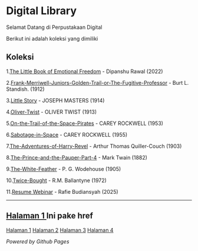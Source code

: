 # Digital Library

Selamat Datang di Perpustakaan Digital

Berikut ini adalah koleksi yang dimiliki
## Koleksi

1.[The Little Book of Emotional Freedom](ebook/The-Little-Book-of-Emotional-Freedom.pdf) - Dipanshu Rawal (2022)

2.[Frank-Merriwell-Juniors-Golden-Trail-or-The-Fugitive-Professor](ebook/Frank-Merriwell-Juniors-Golden-Trail-or-The-Fugitive-Professor.pdf) - Burt L. Standish. (1912)

3.[Little Story](ebook/LittleStory.pdf) - JOSEPH MASTERS (1914)

4.[Oliver-Twist](ebook/Oliver-Twist.pdf) - OLIVER TWIST (1913)

5.[On-the-Trail-of-the-Space-Pirates](ebook/On-the-Trail-of-the-Space-Pirates.pdf) - CAREY ROCKWELL (1953)

6.[Sabotage-in-Space](ebook/Sabotage-in-Space.pdf) - CAREY ROCKWELL (1955)

7.[The-Adventures-of-Harry-Revel](ebook/The-Adventures-of-Harry-Revel.pdf) - Arthur Thomas Quiller-Couch (1903)

8.[The-Prince-and-the-Pauper-Part-4](ebook/The-Prince-and-the-Pauper-Part-4.pdf) - Mark Twain (1882)

9.[The-White-Feather](ebook/The-White-Feather.pdf) - P. G. Wodehouse (1905)

10.[Twice-Bought](ebook/Twice-Bought.pdf) - R.M. Ballantyne (1972)

11.[Resume Webinar](ebook/ResumeWebinar.pdf) - Rafie Budiansyah (2025)

---
<a href="webti/halaman1.html"> Halaman 1 <a> Ini pake href
---

[Halaman 1](webti/halaman1.html)
[Halaman 2](webti/halaman2.html)
[Halaman 3](webti/halaman3.html)
[Halaman 4](webti/halaman4.html)


*Powered by Github Pages*
